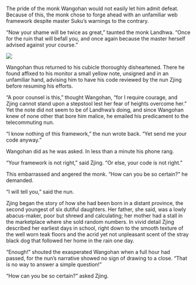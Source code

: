 The pride of the monk Wangohan would not easily let him
admit defeat.  Because of this, the monk chose
to forge ahead with an unfamiliar web framework despite master Suku’s warnings to the contrary.

“Now your shame will be twice as great,” taunted the monk
Landhwa.  “Once for the ruin that will befall you,
and once again because the master herself advised against
your course.”

![](/pages/case-91/nun-chair.jpg)

Wangohan thus returned to his cubicle thoroughly disheartened.
There he found affixed to his monitor a small yellow note, unsigned
and in an unfamiliar hand, advising him to have his code reviewed
by the nun Zjing before resuming his efforts.

“A poor counsel is this,” thought Wangohan, “for I require
courage, and Zjing cannot stand upon a stepstool lest her
fear of heights overcome her.”  Yet the note did not seem to
be of Landhwa’s doing, and since Wangohan knew of none other
that bore him malice, he emailed his predicament to the
telecommuting nun.

“I know nothing of this framework,” the nun wrote back.
“Yet send me your code anyway.”

Wangohan did as he was asked.  In less than a minute his phone rang.

“Your framework is not right,” said Zjing.  “Or else,
your code is not right.”

This embarrassed and angered the monk. “How can you be so
certain?” he demanded.

“I will tell you,” said the nun.

Zjing began the story of how she had been born in a
distant province, the second youngest of six dutiful
daughters.  Her father, she said, was a lowly abacus-maker,
poor but shrewd and calculating; her mother had a stall in
the marketplace where she sold random numbers.  In vivid
detail Zjing described her earliest days in school, right
down to the smooth texture of the well worn teak floors and
the acrid yet not unpleasant scent of the stray black dog
that followed her home in the rain one day.

“Enough!” shouted the exasperated Wangohan when a full hour
had passed, for the nun’s narrative showed no sign of drawing
to a close.  “That is no way to answer a simple question!”

“How can you be so certain?” asked Zjing.
